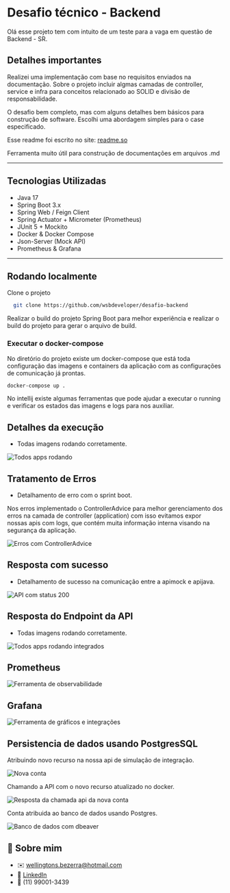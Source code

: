 
# Desafio técnico - Backend

Olá esse projeto tem com intuito de um teste para a vaga em questão de Backend - SR.


## Detalhes importantes

Realizei uma implementação com base no requisitos enviados na documentação. Sobre o projeto incluir algmas camadas de controller, service e infra para conceitos relacionado ao SOLID e divisão de responsabilidade.

O desafio bem completo, mas com alguns detalhes bem básicos para construção de software. Escolhi uma abordagem simples para o case especificado.

Esse readme foi escrito no site: [readme.so](https://readme.so) 

Ferramenta muito útil para construção de documentações em arquivos .md



---

## Tecnologias Utilizadas

- Java 17
- Spring Boot 3.x
- Spring Web / Feign Client
- Spring Actuator + Micrometer (Prometheus)
- JUnit 5 + Mockito
- Docker & Docker Compose
- Json-Server (Mock API)
- Prometheus & Grafana

---



## Rodando localmente

Clone o projeto

```bash
  git clone https://github.com/wsbdeveloper/desafio-backend
```

Realizar o build do projeto Spring Boot para melhor experiência e realizar o build do projeto para gerar o arquivo de build.

### Executar o docker-compose

No diretório do projeto existe um docker-compose que está toda configuração das imagens e containers da aplicação com as configurações de comunicação já prontas.


```bash
docker-compose up .
```

No intellij existe algumas ferramentas que pode ajudar a executar o running e verificar os estados das imagens e logs para nos auxiliar.


## Detalhes da execução

- Todas imagens rodando corretamente.

![Todos apps rodando](./docs/dockercomposerunning.png)

## Tratamento de Erros

- Detalhamento de erro com o sprint boot.

Nos erros implementado o ControllerAdvice para melhor gerenciamento dos erros na camada de controller (application) 
com isso evitamos expor nossas apis com logs, que contém muita informação interna visando na segurança da aplicação.

![Erros com ControllerAdvice](./docs/retornandoerrocomunicacao.png)

## Resposta com sucesso

- Detalhamento de sucesso na comunicação entre a apimock e apijava.

![API com status 200](./docs/retornandosucessocomunicacao.png)

## Resposta do Endpoint da API

- Todas imagens rodando corretamente.

![Todos apps rodando integrados](./docs/testefinalcomdocker.png)

## Prometheus

![Ferramenta de observabilidade](./docs/testefinalprometheus.png)

## Grafana

![Ferramenta de gráficos e integrações](./docs/testegrafanaquery.png)

## Persistencia de dados usando PostgresSQL

Atribuindo novo recurso na nossa api de simulação de integração.

![Nova conta](./docs/nova_conta_mock.png)

Chamando a API com o novo recurso atualizado no docker.

![Resposta da chamada api da nova conta](./docs/nova_conta_resposta.png)

Conta atribuida ao banco de dados usando Postgres.

![Banco de dados com dbeaver](./docs/nova_conta_database.png)


## 🚀 Sobre mim

- ✉️ wellingtons.bezerra@hotmail.com  
- 💼 [LinkedIn](https://linkedin.com/in/wellington-bezerra-dev)
- 📱 (11) 99001-3439
